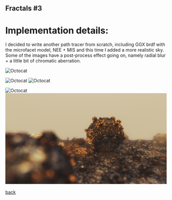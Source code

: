 ## Fractals #3

# **Implementation details**:
I decided to write another path tracer from scratch, including GGX brdf with the microfacet model, NEE + MIS and this time I added a more realistic sky.
Some of the images have a post-process effect going on, namely radial blur + a little bit of chromatic aberration.

![Octocat](https://github.com/NamelessCoding/NamelessCoding.github.io/blob/main/assets/images/fg1.png?raw=true)

![Octocat](https://github.com/NamelessCoding/NamelessCoding.github.io/blob/main/assets/images/fg2.png?raw=true)
![Octocat](https://github.com/NamelessCoding/NamelessCoding.github.io/blob/main/assets/images/fg3.png?raw=true)

![Octocat](https://github.com/NamelessCoding/NamelessCoding.github.io/blob/main/assets/images/fg4.png?raw=true)
![Octocat](https://github.com/NamelessCoding/NamelessCoding.github.io/blob/main/assets/images/fg5.png?raw=true)



[back](./)
